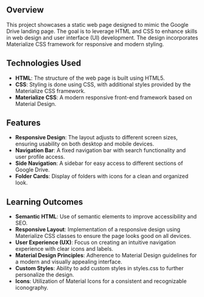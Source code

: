 ## Overview

This project showcases a static web page designed to mimic the Google Drive landing page. The goal is to leverage HTML and CSS to enhance skills in web design and user interface (UI) development. The design incorporates Materialize CSS framework for responsive and modern styling.

## Technologies Used

- **HTML**: The structure of the web page is built using HTML5.
- **CSS**: Styling is done using CSS, with additional styles provided by the Materialize CSS framework.
- **Materialize CSS**: A modern responsive front-end framework based on Material Design.

## Features

- **Responsive Design**: The layout adjusts to different screen sizes, ensuring usability on both desktop and mobile devices.
- **Navigation Bar**: A fixed navigation bar with search functionality and user profile access.
- **Side Navigation**: A sidebar for easy access to different sections of Google Drive.
- **Folder Cards**: Display of folders with icons for a clean and organized look.

## Learning Outcomes

- **Semantic HTML**: Use of semantic elements to improve accessibility and SEO.
- **Responsive Layout**: Implementation of a responsive design using Materialize CSS classes to ensure the page looks good on all devices.
- **User Experience (UX)**: Focus on creating an intuitive navigation experience with clear icons and labels.
- **Material Design Principles**: Adherence to Material Design guidelines for a modern and visually appealing interface.
- **Custom Styles**: Ability to add custom styles in styles.css to further personalize the design.
- **Icons**: Utilization of Material Icons for a consistent and recognizable iconography.
